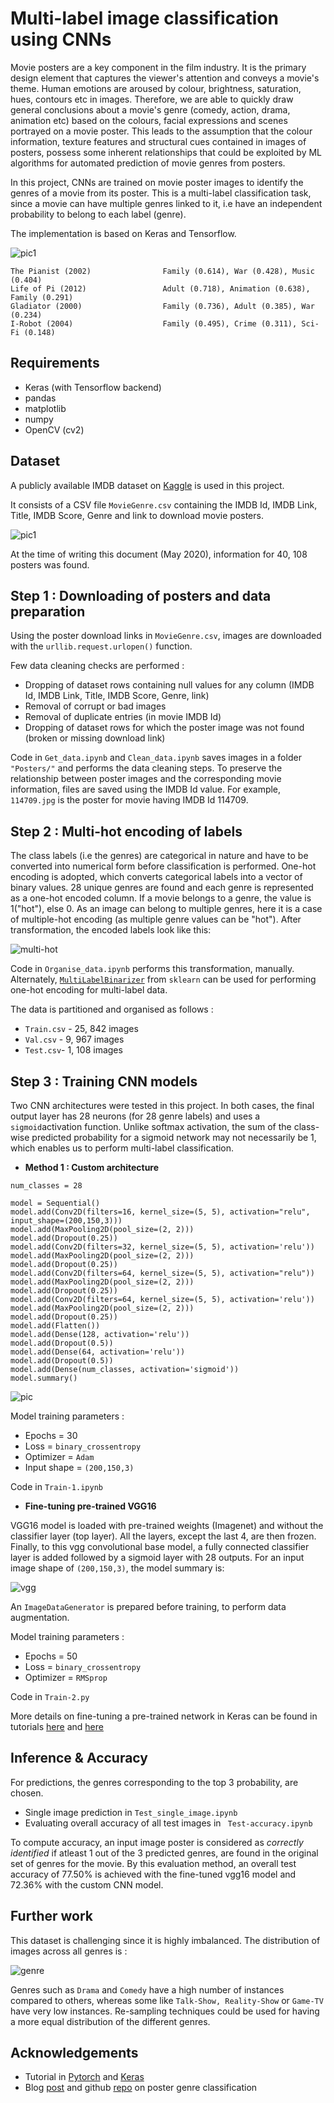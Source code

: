 # Multi-label image classification using CNNs

Movie posters are a key component in the film industry. It is the primary design element that captures the viewer's attention and conveys a movie's theme. Human emotions are aroused by colour, brightness, saturation, hues, contours etc in images. Therefore, we are able to quickly draw general conclusions about a movie's genre (comedy, action, drama, animation etc) based on the colours, facial expressions and scenes portrayed on a movie poster. This leads to the assumption that the colour information, texture features and structural cues contained in images of posters, possess some inherent relationships that could be exploited by ML algorithms for automated prediction of movie genres from posters.  

In this project, CNNs are trained on movie poster images to identify the genres of a movie from its poster. This is a multi-label classification task, since a movie can have multiple genres linked to it, i.e have an independent probability to belong to each label (genre).

The implementation is based on Keras and Tensorflow.

<!-- ![pic1](https://github.com/d-misra/Multi-label-movie-poster-genre-classification/blob/master/Poster-images-test/Pianist.jpg)
![pic2](https://github.com/d-misra/Multi-label-movie-poster-genre-classification/blob/master/Poster-images-test/Life-of-Pi.jpg)
![pic3](https://github.com/d-misra/Multi-label-movie-poster-genre-classification/blob/master/Poster-images-test/Matrix.jpg)
![pic4](https://github.com/d-misra/Multi-label-movie-poster-genre-classification/blob/master/Poster-images-test/Gladiator.jpg)
![pic5](https://github.com/d-misra/Multi-label-movie-poster-genre-classification/blob/master/Poster-images-test/i-robot.jpg) -->

![pic1](https://github.com/d-misra/Multi-label-movie-poster-genre-classification/blob/master/Images/Demo.png)
```
The Pianist (2002)                Family (0.614), War (0.428), Music (0.404)
Life of Pi (2012)                 Adult (0.718), Animation (0.638), Family (0.291)
Gladiator (2000)                  Family (0.736), Adult (0.385), War (0.234)
I-Robot (2004)                    Family (0.495), Crime (0.311), Sci-Fi (0.148)
```

## Requirements
- Keras (with Tensorflow backend)
- pandas
- matplotlib
- numpy
- OpenCV (cv2)

## Dataset

A publicly available IMDB dataset on [Kaggle](https://www.kaggle.com/neha1703/movie-genre-from-its-poster) is used in this project.

It consists of a CSV file ```MovieGenre.csv``` containing the IMDB Id, IMDB Link, Title, IMDB Score, Genre and link to download movie posters.  

![pic1](https://github.com/d-misra/Multi-label-movie-poster-genre-classification/blob/master/Images/original-csv.png#center)

At the time of writing this document (May 2020), information for 40, 108 posters was found.

## Step 1 : Downloading of posters and data preparation

Using the poster download links in ```MovieGenre.csv```, images are downloaded with the ```urllib.request.urlopen()``` function.

Few data cleaning checks are performed :  
- Dropping of dataset rows containing null values for any column (IMDB Id, IMDB Link, Title, IMDB Score, Genre, link)
- Removal of corrupt or bad images
- Removal of duplicate entries (in movie IMDB Id)
- Dropping of dataset rows for which the poster image was not found (broken or missing download link)

Code in ```Get_data.ipynb``` and ```Clean_data.ipynb``` saves images in a folder ```"Posters/"``` and performs the data cleaning steps. To preserve the relationship between poster images and the corresponding movie information, files are saved using the IMDB Id value. For example, ```114709.jpg``` is the poster for movie having IMDB Id 114709.

## Step 2 : Multi-hot encoding of labels
The class labels (i.e the genres) are categorical in nature and have to be converted into numerical form before classification is performed. One-hot encoding is adopted, which converts categorical labels into a vector of binary values. 28 unique genres are found and each genre is represented as a one-hot encoded column. If a movie belongs to a genre, the value is 1("hot"), else 0. As an image can belong to multiple genres, here it is a case of multiple-hot encoding (as multiple genre values can be "hot"). After transformation, the encoded labels look like this:

![multi-hot](https://github.com/d-misra/Multi-label-movie-poster-genre-classification/blob/master/Images/multi-hot-encoding.png)

Code in ```Organise_data.ipynb``` performs this transformation, manually. Alternately, [```MultiLabelBinarizer```](https://scikit-learn.org/stable/modules/generated/sklearn.preprocessing.MultiLabelBinarizer.html) from ```sklearn``` can be used for performing one-hot encoding for multi-label data.

The data is partitioned and organised as follows :
- ```Train.csv``` - 25, 842 images
- ```Val.csv``` - 9, 967 images
- ```Test.csv```- 1, 108 images

## Step 3 : Training CNN models

Two CNN architectures were tested in this project. In both cases, the final output layer has 28 neurons (for 28 genre labels) and uses a ```sigmoid```activation function. Unlike softmax activation, the sum of the class-wise predicted probability for a sigmoid network may not necessarily be 1, which enables us to perform multi-label classification.  

- **Method 1 : Custom architecture**

```
num_classes = 28  

model = Sequential()
model.add(Conv2D(filters=16, kernel_size=(5, 5), activation="relu", input_shape=(200,150,3)))
model.add(MaxPooling2D(pool_size=(2, 2)))
model.add(Dropout(0.25))
model.add(Conv2D(filters=32, kernel_size=(5, 5), activation='relu'))
model.add(MaxPooling2D(pool_size=(2, 2)))
model.add(Dropout(0.25))
model.add(Conv2D(filters=64, kernel_size=(5, 5), activation="relu"))
model.add(MaxPooling2D(pool_size=(2, 2)))
model.add(Dropout(0.25))
model.add(Conv2D(filters=64, kernel_size=(5, 5), activation='relu'))
model.add(MaxPooling2D(pool_size=(2, 2)))
model.add(Dropout(0.25))
model.add(Flatten())
model.add(Dense(128, activation='relu'))
model.add(Dropout(0.5))
model.add(Dense(64, activation='relu'))
model.add(Dropout(0.5))
model.add(Dense(num_classes, activation='sigmoid'))
model.summary()
```

![pic](https://github.com/d-misra/Multi-label-movie-poster-genre-classification/blob/master/Images/model-summary.png)

Model training parameters :
- Epochs = 30
- Loss = ```binary_crossentropy```
- Optimizer = ```Adam ```
- Input shape = ```(200,150,3)```

Code in ```Train-1.ipynb```

- **Fine-tuning pre-trained VGG16**

VGG16 model is loaded with pre-trained weights (Imagenet) and without the classifier layer (top layer). All the layers, except the last 4, are then frozen. Finally, to this vgg convolutional base model, a fully connected classifier layer is added followed by a sigmoid layer with 28 outputs. For an input image shape of ```(200,150,3)```, the model summary is:

![vgg](https://github.com/d-misra/Multi-label-movie-poster-genre-classification/blob/master/Images/model_summary-vgg.png)

An ```ImageDataGenerator``` is prepared before training, to perform data augmentation.

Model training parameters :
- Epochs = 50
- Loss = ```binary_crossentropy```
- Optimizer = ```RMSprop```

Code in ```Train-2.py```

More details on fine-tuning a pre-trained network in Keras can be found in tutorials [here](https://www.learnopencv.com/keras-tutorial-fine-tuning-using-pre-trained-models/) and [here](https://flyyufelix.github.io/2016/10/03/fine-tuning-in-keras-part1.html)

## Inference & Accuracy

For predictions, the genres corresponding to the top 3 probability, are chosen.

- Single image prediction in ```Test_single_image.ipynb```
- Evaluating overall accuracy of all test images in ``` Test-accuracy.ipynb```

To compute accuracy, an input image poster is considered as *correctly identified* if atleast 1 out of the 3 predicted genres, are found in the original set of genres for the movie. By this evaluation method, an overall test accuracy of 77.50% is achieved with the fine-tuned vgg16 model and 72.36% with the custom CNN model.

## Further work

This dataset is challenging since it is highly imbalanced. The distribution of images across all genres is :

![genre](https://github.com/d-misra/Multi-label-movie-poster-genre-classification/blob/master/Images/genres.png)

Genres such as ```Drama``` and ```Comedy``` have a high number of instances compared to others, whereas some like ```Talk-Show, Reality-Show``` or ```Game-TV``` have very low instances. Re-sampling techniques could be used for having a more equal distribution of the different genres.

## Acknowledgements

- Tutorial in [Pytorch](https://www.learnopencv.com/multi-label-image-classification-with-pytorch/) and [Keras](https://www.pyimagesearch.com/2018/05/07/multi-label-classification-with-keras/)
- Blog [post](https://www.analyticsvidhya.com/blog/2019/04/build-first-multi-label-image-classification-model-python/) and github [repo](https://github.com/benckx/dnn-movie-posters) on poster genre classification
